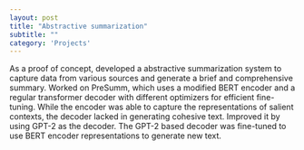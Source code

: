 ```yaml
---
layout: post
title: "Abstractive summarization"
subtitle: ""
category: 'Projects'
---
```


As a proof of concept, developed a abstractive summarization system to capture data from various sources and generate a brief and comprehensive summary. Worked on PreSumm, which uses a modified BERT encoder and a regular transformer decoder with different optimizers for efficient fine-tuning. While the encoder was able to capture the representations of salient contexts, the decoder lacked in generating cohesive text. Improved it by using GPT-2 as the decoder. The GPT-2 based decoder was fine-tuned to use BERT encoder representations to generate new text. 